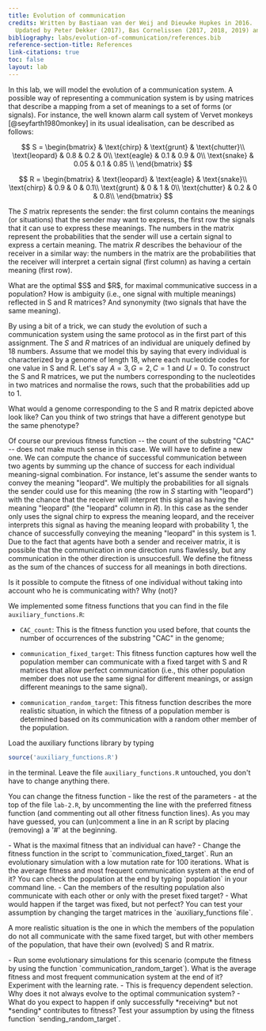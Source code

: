 ```yaml
---
title: Evolution of communication
credits: Written by Bastiaan van der Weij and Dieuwke Hupkes in 2016.  
  Updated by Peter Dekker (2017), Bas Cornelissen (2017, 2018, 2019) and Marianne de Heer Kloots (2018).
bibliography: labs/evolution-of-communication/references.bib
reference-section-title: References
link-citations: true
toc: false
layout: lab
---
```


In this lab, we will model the evolution of a communication system. A
possible way of representing a communication system is by using matrices
that describe a mapping from a set of meanings to a set of forms (or
signals). For instance, the well known alarm call system of Vervet
monkeys [@seyfarth1980monkey] in its usual idealisation, can be
described as follows:

$$
S = \begin{bmatrix}
& \text{chirp} & \text{grunt} & \text{chutter}\\
  \text{leopard} & 0.8 & 0.2 & 0\\
  \text{eagle} & 0.1 & 0.9 & 0\\
  \text{snake} & 0.05 & 0.1 & 0.85 \\
\end{bmatrix}
$$

$$
R = \begin{bmatrix}
  & \text{leopard} & \text{eagle} & \text{snake}\\
  \text{chirp} & 0.9 & 0 & 0.1\\
  \text{grunt} & 0 & 1 & 0\\
  \text{chutter} & 0.2 & 0 & 0.8\\
  \end{bmatrix}
$$

The $S$ matrix represents the sender: the first column contains the
meanings (or situations) that the sender may want to express, the first
row the signals that it can use to express these meanings. The numbers
in the matrix represent the probabilities that the sender will use a
certain signal to express a certain meaning. The matrix $R$ describes
the behaviour of the receiver in a similar way: the numbers in the
matrix are the probabilities that the receiver will interpret a certain
signal (first column) as having a certain meaning (first row).

<div class="question">
What are the optimal $S$ and $R$, for maximal communicative success in a
population? How is ambiguity (i.e., one signal with multiple meanings)
reflected in S and R matrices? And synonymity (two signals that have the
same meaning).
</div>

By using a bit of a trick, we can study the evolution of such a
communication system using the same protocol as in the first part of
this assignment. The $S$ and $R$ matrices of an individual are uniquely
defined by 18 numbers. Assume that we model this by saying that every
individual is characterized by a genome of length 18, where each
nucleotide codes for one value in S and R. Let's say $A=3, G=2, C=1$ and
$U=0$. To construct the S and R matrices, we put the numbers
corresponding to the nucleotides in two matrices and normalise the rows,
such that the probabilities add up to 1.

<div class="question">
What would a genome corresponding to the S and R matrix depicted above
look like? 
Can you think of two strings that have a different genotype
but the same phenotype?
</div>

Of course our previous fitness function -- the count of the substring
"CAC" -- does not make much sense in this case. We will have to define
a new one. We can compute the chance of successful communication between
two agents by summing up the chance of success for each individual
meaning-signal combination. For instance, let's assume the sender wants
to convey the meaning "leopard". We multiply the probabilities for all
signals the sender could use for this meaning (the row in $S$ starting
with "leopard") with the chance that the receiver will interpret this
signal as having the meaning "leopard" (the "leopard" column in $R$). In
this case as the sender only uses the signal chirp to express the
meaning leopard, and the receiver interprets this signal as having the
meaning leopard with probability 1, the chance of successfully conveying
the meaning "leopard" in this system is 1. Due to the fact that agents
have both a sender and receiver matrix, it is possible that the
communication in one direction runs flawlessly, but any communication in
the other direction is unsuccesfull. We define the fitness as the sum of
the chances of success for all meanings in both directions.

<div class="question">
Is it possible to compute the fitness of one individual without taking
into account who he is communicating with? Why (not)?
</div>

We implemented some fitness functions that you can find in the file
`auxiliary_functions.R`:

-   `CAC_count`: This is the fitness function you used before, that
    counts the number of occurrences of the substring \"CAC\" in the
    genome;

-   `communication_fixed_target`: This fitness function captures how
    well the population member can communicate with a fixed target with
    S and R matrices that allow perfect communication (i.e., this other
    population member does not use the same signal for different
    meanings, or assign different meanings to the same signal).

-   `communication_random_target`: This fitness function describes the
    more realistic situation, in which the fitness of a population
    member is determined based on its communication with a random other
    member of the population.

<div class="question">
Load the auxiliary functions library by typing

```r
source('auxiliary_functions.R')
```

in the terminal. Leave the file `auxiliary_functions.R` untouched, you
don't have to change anything there.
</div>

You can change the fitness function - like the rest of the parameters -
at the top of the file `lab-2.R`, by uncommenting the line with the
preferred fitness function (and commenting out all other fitness
function lines). As you may have guessed, you can (un)comment a line in
an R script by placing (removing) a '\#' at the beginning.

<div class="question">
- What is the maximal fitness that an individual can have? 
- Change the
fitness function in the script to `communication_fixed_target`. Run an
evolutionary simulation with a low mutation rate for 100 iterations.
What is the average fitness and most frequent communication system at
the end of it? You can check the population at the end by typing
`population` in your command line. 
- Can the members of the resulting
population also communicate with each other or only with the preset
fixed target?
- What would happen if the target was fixed, but not
perfect? You can test your assumption by changing the target matrices in
the `auxiliary_functions file`.
</div>

A more realistic situation is the one in which the members of the
population do not all communicate with the same fixed target, but with
other members of the population, that have their own (evolved) S and R
matrix.

<div class="question">
- Run some evolutionary simulations for this scenario (compute the fitness
by using the function `communication_random_target`). What is the
average fitness and most frequent communication system at the end of it?
Experiment with the learning rate. 
- This is frequency dependent
selection. Why does it not always evolve to the optimal communication
system? 
- What do you expect to happen if only successfully *receiving*
but not *sending* contributes to fitness? Test your assumption by using
the fitness function `sending_random_target`.
</div>
